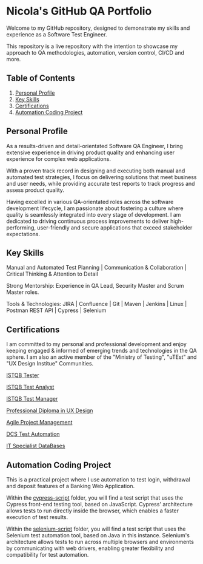 # Nicola's GitHub QA Portfolio

Welcome to my GitHub repository, designed to demonstrate my skills and experience as a Software Test Engineer. 

This repository is a live repository with the intention to showcase my approach to QA methodologies, automation, version control, CI/CD and more.

## Table of Contents

1. [Personal Profile](#profile)
2. [Key Skills](#skills)
3. [Certifications](#certifications)
4. [Automation Coding Project](#automation-coding-project)
   


## Personal Profile

As a results-driven and detail-orientated Software QA Engineer, I bring extensive experience in driving product quality and enhancing user experience for complex web applications.

With a proven track record in designing and executing both manual and automated test strategies, I focus on delivering solutions that meet business and user needs, while providing accurate test reports to track progress and assess product quality.

Having excelled in various QA-orientated roles across the software development lifecycle, I am passionate about fostering a culture where quality is seamlessly integrated into every stage of development. I am dedicated to driving continuous process improvements to deliver high-performing, user-friendly and secure applications that exceed stakeholder expectations.

## Key Skills

Manual and Automated Test Planning | Communication & Collaboration | Critical Thinking & Attention to Detail

Strong Mentorship: Experience in QA Lead, Security Master and Scrum Master roles.

Tools & Technologies:  JIRA | Confluence | Git | Maven | Jenkins | Linux | Postman REST API | Cypress | Selenium 


## Certifications

I am committed to my personal and professional development and enjoy keeping engaged & informed of emerging trends and technologies in the QA sphere. 
I am also an active member of the "Ministry of Testing", "uTEst" and "UX Design Institue" Communities. 

[ISTQB Tester](./ISTQB_Certifications/Tester)

[ISTQB Test Analyst](https://github.com/nicola-deb/qa-testing-portfolio/tree/main/certifications/ISTQB_Certifications/Test_Analyst)

[ISTQB Test Manager](./ISTQB_Certifications/Test_Manager)

[Professional Diploma in UX Design](./UX_Design_Institute/UX_Design)

[Agile Project Management](./Agile_Project_Management/AgilePMFoundation2024)

[DCS Test Automation](./DCS_Test_Automation_Course/Automation)

[IT Specialist DataBases](https://www.credly.com/earner/earned/badge/4b27d3ed-1459-4238-91d6-683f0493f2ac)


## Automation Coding Project

This is a practical project where I use automation to test login, withdrawal and deposit features of a Banking Web Application.
 
Within the [cypress-script](https://github.com/nicola-deb/qa-testing-portfolio/tree/main/test-automation/cypress-script) folder, you will find a test script that uses the Cypress front-end testing tool, based on JavaScript. Cypress' architecture allows tests to run directly inside the browser, which enables a faster execution of test results.

Within the [selenium-script](https://github.com/nicola-deb/qa-testing-portfolio/tree/main/test-automation/selenium-script) folder, you will find a test script that uses the Selenium test automation tool, based on Java in this instance. 
Selenium's architecture allows tests to run across multiple browsers and environments by communicating with web drivers, enabling greater flexibility and compatibility for test automation.

